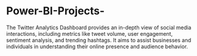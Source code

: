 # Power-BI-Projects-
The Twitter Analytics Dashboard provides an in-depth view of social media interactions, including metrics like tweet volume, user engagement, sentiment analysis, and trending hashtags. It aims to assist businesses and individuals in understanding their online presence and audience behavior.  
